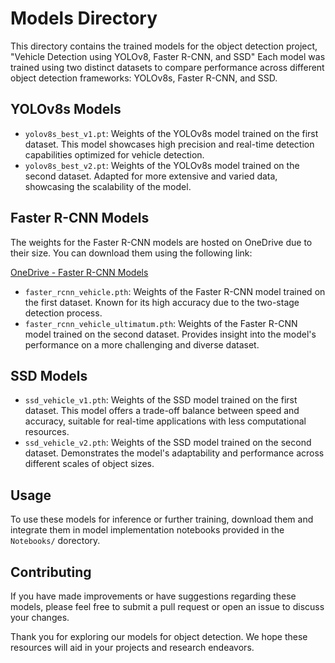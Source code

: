 # Models Directory

This directory contains the trained models for the object detection project, "Vehicle Detection using YOLOv8, Faster R-CNN, and SSD" Each model was trained using two distinct datasets to compare performance across different object detection frameworks: YOLOv8s, Faster R-CNN, and SSD.

## YOLOv8s Models

- `yolov8s_best_v1.pt`: Weights of the YOLOv8s model trained on the first dataset. This model showcases high precision and real-time detection capabilities optimized for vehicle detection.
- `yolov8s_best_v2.pt`: Weights of the YOLOv8s model trained on the second dataset. Adapted for more extensive and varied data, showcasing the scalability of the model.

## Faster R-CNN Models

The weights for the Faster R-CNN models are hosted on OneDrive due to their size. You can download them using the following link:

[OneDrive - Faster R-CNN Models](https://1drv.ms/f/s!At94amvVQIfig_V_JTbR-_zsFhuaLg?e=XppbQD)

- `faster_rcnn_vehicle.pth`: Weights of the Faster R-CNN model trained on the first dataset. Known for its high accuracy due to the two-stage detection process.
- `faster_rcnn_vehicle_ultimatum.pth`: Weights of the Faster R-CNN model trained on the second dataset. Provides insight into the model's performance on a more challenging and diverse dataset.

## SSD Models

- `ssd_vehicle_v1.pth`: Weights of the SSD model trained on the first dataset. This model offers a trade-off balance between speed and accuracy, suitable for real-time applications with less computational resources.
- `ssd_vehicle_v2.pth`: Weights of the SSD model trained on the second dataset. Demonstrates the model's adaptability and performance across different scales of object sizes.

## Usage

To use these models for inference or further training, download them and integrate them in model implementation notebooks provided in the `Notebooks/` dorectory.

## Contributing

If you have made improvements or have suggestions regarding these models, please feel free to submit a pull request or open an issue to discuss your changes.

Thank you for exploring our models for object detection. We hope these resources will aid in your projects and research endeavors.
